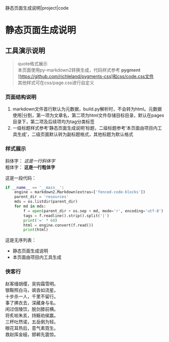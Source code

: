 静态页面生成说明|project|code

# 静态页面生成说明
## 工具演示说明

> quote格式展示  
> 本页面使用py-markdown2转换生成，代码样式参考 **pygment** [https://github.com/richleland/pygments-css]和css/code.css文件  
> 其他样式可在css/page.css进行自定义

### 页面结构说明 
1. markdown文件首行默认为元数据，build.py解析时，不会转为html。元数据使用|分割，第一项为文章名，第二项为html文件存储目标目录，默认在pages目录下，第二项及后续项均为tag分类标签  
2. 一级标题样式参考‘静态页面生成说明’标题，二级标题参考‘本页面由项目内工具生成’，二级页面默认转为副标题格式，其他标题为默认格式  

### 样式展示  
斜体字： *这是一行斜体字*  
粗体字： **这是一行粗体字**  

这是一段代码：  
```python
if __name__ == '__main__':
    engine = markdown2.Markdown(extras=['fenced-code-blocks'])
    parent_dir = 'resources'
    mds = os.listdir(parent_dir)
    for md in mds:
        f = open(parent_dir + os.sep + md, mode='r', encoding='utf-8')
        tags = f.readline().strip().split('|')
        print('=' * 60)
        html = engine.convert(f.read())
        print(html)
```

这是无序列表：  

- 静态页面生成说明  
- 本页面由项目内工具生成  

### 侠客行  
赵客缦胡缨，吴钩霜雪明。  
银鞍照白马，飒沓如流星。  
十步杀一人，千里不留行。  
事了拂衣去，深藏身与名。  
闲过信陵饮，脱剑膝前横。  
将炙啖朱亥，持觞劝侯嬴。  
三杯吐然诺，五岳倒为轻。  
眼花耳热后，意气素霓生。  
救赵挥金槌，邯郸先震惊。  
